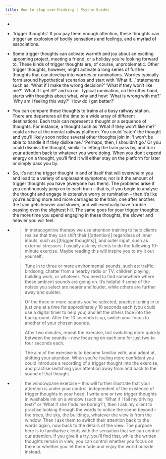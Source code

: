 ```yaml
---
title: How to stop overthinking | Psyche Guides
---
```


-
- ‘trigger thoughts’. If you pay them enough attention, these thoughts can trigger an explosion of bodily sensations and feelings, and a myriad of associations.
- Some trigger thoughts can activate warmth and joy about an exciting upcoming project, meeting a friend, or a holiday you’re looking forward to. These kinds of trigger thoughts are, of course, unproblematic. Other trigger thoughts, however, might activate a long series of further thoughts that can develop into worries or ruminations. Worries typically form around hypothetical scenarios and start with ‘What if…’ statements such as: ‘What if I make the wrong decision?’ ‘What if they won’t like me?’ ‘What if I get ill?’ and so on. Typical rumination, on the other hand, starts with thoughts about what, why and how: ‘What is wrong with me?’ ‘Why am I feeling this way?’ ‘How do I get better?’
- You can compare these thoughts to trains at a busy railway station. There are departures all the time to a wide array of different destinations. Each train can represent a thought or a sequence of thoughts. For instance, a thought such as ‘What if they won’t like me?’ could arrive at the mental railway platform. You could ‘catch’ the thought and you’ll likely soon notice several other thoughts join in: ‘I won’t be able to handle it if they dislike me.’ ‘Perhaps, then, I shouldn’t go.’ Or you could dismiss the thought, similar to letting the train pass by, and turn your attention back to whatever you were doing. When you don’t expend energy on a thought, you’ll find it will either stay on the platform for later or simply pass you by.
- So, it’s not the trigger thought in and of itself that will overwhelm you and lead to a variety of unpleasant symptoms; nor is it the amount of trigger thoughts you have (everyone has them). The problems arise if you continuously jump on to each train – that is, if you begin to analyse the thought and engage in extensive worry or rumination – then it’s like you’re adding more and more carriages to the train, one after another; the train gets heavier and slower, and will eventually have trouble passing even the slightest hill. The same goes for your trigger thoughts: the more time you spend engaging in these thoughts, the slower and heavier you will feel.
-
  > in metacognitive therapy we use attention training to help clients realise that they can shift their [[attention]] regardless of inner inputs, such as [[trigger thoughts]], and outer input, such as external stressors. I usually ask my clients to do the following 10-minute exercise. Maybe reading this will inspire you to try it out yourself: 
  
  > Tune in to three or more environmental sounds, such as: traffic; birdsong; chatter from a nearby radio or TV; children playing; building work, or whatever. You need to find somewhere where these ambient sounds are going on. It’s helpful if some of the noises you select are nearer and louder, while others are further away and quieter. 
  
  > Of the three or more sounds you’ve selected, practise tuning in to just one at a time for approximately 10 seconds each (you could use a digital timer to help you) and let the others fade into the background. After the 10 seconds is up, switch your focus to another of your chosen sounds. 
  
  > After two minutes, repeat the exercise, but switching more quickly between the sounds – now focusing on each one for just two to four seconds each. 
  
  > The aim of the exercise is to become familiar with, and adept at, shifting your attention. When you’re feeling more confident you could introduce a recording of a trigger thought into the exercise, and practise switching your attention away from and back to the sound of that thought.
-
  > the windowpane exercise – this will further illustrate that your attention is under your control, independent of the existence of trigger thoughts in your head. I write one or two trigger thoughts in washable ink on a window (such as: ‘What if I fail my driving test?’ or ‘What if she finds me boring?’), then I ask my client to practise looking through the words to notice the scene beyond – the trees, the sky, the buildings, whatever the view is from the window. Then I ask them to switch their attention back to the words again, now back to the details of the view. The purpose here is to familiarise clients with the sensation that we can control our attention. If you give it a try, you’ll find that, while the written thoughts remain in view, you can control whether you focus on them or whether you let them fade and enjoy the world outside instead.